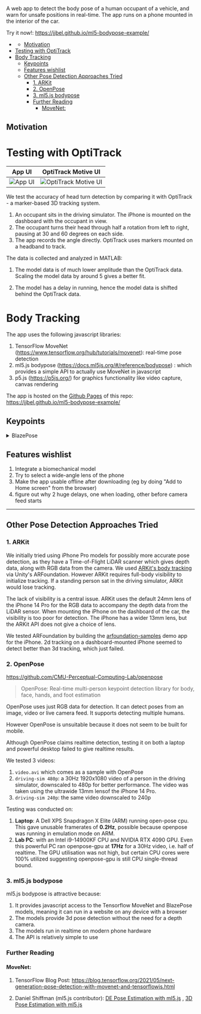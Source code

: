 # 

A web app to detect the body pose of a human occupant of a vehicle, and warn for unsafe positions in real-time. The app runs on a phone mounted in the interior of the car.

Try it now!: https://jjbel.github.io/ml5-bodypose-example/

- [](#)
  - [Motivation](#motivation)
- [Testing with OptiTrack](#testing-with-optitrack)
- [Body Tracking](#body-tracking)
  - [Keypoints](#keypoints)
  - [Features wishlist](#features-wishlist)
  - [Other Pose Detection Approaches Tried](#other-pose-detection-approaches-tried)
    - [1. ARKit](#1-arkit)
    - [2. OpenPose](#2-openpose)
    - [3. ml5.js bodypose](#3-ml5js-bodypose)
    - [Further Reading](#further-reading)
      - [MoveNet:](#movenet)


## Motivation

# Testing with OptiTrack

|                                           App UI                                           |                                           OptiTrack Motive UI                                           |
| :----------------------------------------------------------------------------------------: | :-----------------------------------------------------------------------------------------------------: |
| ![App UI](https://github.com/user-attachments/assets/e1ba84b1-52d7-4066-968c-35eebb2f30a7) | ![OptiTrack Motive UI](https://github.com/user-attachments/assets/129dbf7b-7484-4ef3-bdcc-9ddcfaf3b79d) |

We test the accuracy of head turn detection by comparing it with OptiTrack - a marker-based 3D tracking system.

1. An occupant sits in the driving simulator. The iPhone is mounted on the dashboard with the occupant in view.
2. The occupant turns their head through half a rotation from left to right, pausing at 30 and 60 degrees on each side.
3. The app records the angle directly. OptiTrack uses markers mounted on a headband to track.

The data is collected and analyzed in MATLAB:

1. The model data is of much lower amplitude than the OptiTrack data. Scaling the model data by around 5 gives a better fit.

2. The model has a delay in running, hence the model data is shifted behind the OptiTrack data.

# Body Tracking

The app uses the following javascript libraries:

1. TensorFlow MoveNet (https://www.tensorflow.org/hub/tutorials/movenet): real-time pose detection
2. ml5.js bodypose (https://docs.ml5js.org/#/reference/bodypose) : which provides a simple API to actually use MoveNet in javascript
3. p5.js (https://p5js.org/) for graphics functionality like video capture, canvas rendering

The app is hosted on the [Github Pages](https://pages.github.com/) of this repo: https://jjbel.github.io/ml5-bodypose-example/

## Keypoints

<details>

<summary>
BlazePose
</summary>


```
0 nose
1 left_eye_inner
2 left_eye
3 left_eye_outer
4 right_eye_inner
5 right_eye
6 right_eye_outer
7 left_ear
8 right_ear
9 mouth_left
10 mouth_right
11 left_shoulder
12 right_shoulder
13 left_elbow
14 right_elbow
15 left_wrist
16 right_wrist
17 left_pinky
18 right_pinky
19 left_index
20 right_index
21 left_thumb
22 right_thumb
23 left_hip
24 right_hip
25 left_knee
26 right_knee
27 left_ankle
28 right_ankle
29 left_heel
30 right_heel
31 left_foot_index
32 right_foot_index
```


</details>




## Features wishlist

1. Integrate a biomechanical model
2. Try to select a wide-angle lens of the phone
3. Make the app usable offline after downloading (eg by doing "Add to Home screen" from the browser)
4. figure out why 2 huge delays, one when loading, other before camera feed starts

---

## Other Pose Detection Approaches Tried

### 1. ARKit

We initially tried using iPhone Pro models for possibly more accurate pose detection, as they have a Time-of-Flight LiDAR scanner which gives depth data, along with RGB data from the camera.
We used [ARKit's body tracking](https://developer.apple.com/documentation/arkit/capturing-body-motion-in-3d) via Unity's ARFoundation. However ARKit requires full-body visibility to initialize tracking.
If a standing person sat in the driving simulator, ARKit would lose tracking.

The lack of visibility is a central issue. ARKit uses the default 24mm lens of the iPhone 14 Pro for the RGB data to accompany the depth data from the LiDAR sensor. When mounting the iPhone on the dashboard of the car, the visibility is too poor for detection. The iPhone has a wider 13mm lens, but the ARKit API does not give a choice of lens.

We tested ARFoundation by building the [arfoundation-samples](https://github.com/Unity-Technologies/arfoundation-samples) demo app for the iPhone.
2d tracking on a dashboard-mounted iPhone seemed to detect better than 3d tracking, which just failed.

### 2. OpenPose

https://github.com/CMU-Perceptual-Computing-Lab/openpose

> OpenPose: Real-time multi-person keypoint detection library for body, face, hands, and foot estimation

OpenPose uses just RGB data for detection. It can detect poses from an image, video or live camera feed. It supports detecting multiple humans.

However OpenPose is unsuitable because it does not seem to be built for mobile.

Although OpenPose claims realtime detection, testing it on both a laptop and powerful desktop failed to give realtime results.

We tested 3 videos:

1. `video.avi` which comes as a sample with OpenPose
2. `driving-sim 480p`: a 30Hz 1920x1080 video of a person in the driving simulator, downscaled to 480p for better performance. The video was taken using the ultrawide 13mm lensof the iPhone 14 Pro.
3. `driving-sim 240p`: the same video downscaled to 240p

Testing was conducted on:

1. **Laptop**: A Dell XPS Snapdragon X Elite (ARM) running open-pose cpu. This gave unusable framerates of **0.2Hz**, possible because openpose was running in emulation mode on ARM.
2. **Lab PC**: with an Intel i9-14900KF CPU and NVIDIA RTX 4090 GPU. Even this powerful PC ran openpose-gpu at **17Hz** for a 30Hz video, i.e. half of realtime. The GPU utilisation was not high, but certain CPU cores were 100% utilized suggesting openpose-gpu is still CPU single-thread bound.

### 3. ml5.js bodypose

ml5.js bodypose is attractive because:

1. It provides javascript access to the Tensorflow MoveNet and BlazePose models, meaning it can run in a website on any device with a browser
2. The models provide 3d pose detection without the need for a depth camera.
3. The models run in realtime on modern phone hardware
4. The API is relatively simple to use

### Further Reading

#### MoveNet:

1. TensorFlow Blog Post:
   https://blog.tensorflow.org/2021/05/next-generation-pose-detection-with-movenet-and-tensorflowjs.html

2. Daniel Shiffman (ml5.js contributor): [DE
   Pose Estimation with ml5.js](https://youtu.be/T99fNXTUUaQ) , [3D Pose Estimation with ml5.js](https://youtu.be/IF414I26_K8)
